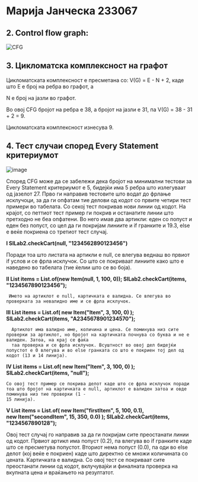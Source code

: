 # **Марија Јанческа 233067**

## 2. Control flow graph:

![CFG](https://github.com/user-attachments/assets/b212f4ce-5773-411f-b7b3-c748693c22db)


## 3. Цикломатска комплексност на графот
   
   Цикломатската комплексност е пресметана со: V(G) = E - N + 2, каде што Е е број на ребра во графот, а
   
   N е број на јазли во графот.
   
   Во овој CFG бројот на ребра е 38, а бројот на јазли е 31, па  V(G) = 38 - 31 + 2 = 9.
   
   Цикломатската комплексност изнесува 9.

## 4. Тест случаи според Every Statement критериумот
      
![image](https://github.com/user-attachments/assets/613e0250-1533-48c1-9bbd-d4271ab5f3c1)

Според CFG може да се забележи дека бројот на минимални тестови за Every Statement критериумот е 5, бидејќи има 5 ребра што излегуваат од јазелот 27.
Прво ги направив тестовите што водат до фрлање исклучоци, за да ги опфатам тие делови од кодот со првите четири тест примери во табелата. Со секој тест покривав нови линии од кодот. На крајот, со петтиот тест пример ги покрив и останатите линии што претходно не беа опфатени. Во него имав два артикли: еден со попуст и еден без попуст, со цел да ги покријам линиите и if гранките и 19.3, else е веќе покриена со третиот тест случај.

**I SILab2.checkCart(null, "1234562890123456")**

   Поради тоа што листата на артикли е null, се влегува веднаш во првиот if услов и се фрла 
   исклучок. Со што се покриваат линиите како што е наведено во табелата (тие ќелии што се во 
   боја).

   
**II List<Item> items = List.of(new Item(null, 1, 100, 0));
     SILab2.checkCart(items, "1234567890123456");** 
     
     Името на артиклот е null, картичката е валидна. Се влегува во проверката за невалидно име и се фрла исклучок.

     
 **III List<Item> items = List.of(
       new Item("Item", 3, 100, 0)
       );
       SILab2.checkCart(items, "A2345678901234570");** 
       
      Артиклот има валидно име, количина и цена. Се поминува низ сите проверки за артиклот, но бројот на картичката почнува со буква и не е валиден. Затоа, на крај се фаќа 
      таа проверка и се фрла исклучок. Всуштност во овој дел бидејќи попустот е 0 влегува и во else гранката со што е покриен тој дел од кодот (13 и 14 линија).

      
 **IV List<Item> items = List.of(
      new Item("Item", 3, 100, 0)
      );
      SILab2.checkCart(items, "null");**
      
    Со овој тест пример се покрива делот каде што се фрла исклучок поради тоа што бројот на картичката е null, артиклот е валиден затоа и овде поминува низ тие проверки (1 - 
    15 линија).

     
 **V List<Item> items = List.of(
     new Item("firstItem", 5, 100, 0.1),   
     new Item("secondItem", 15, 350, 0.0) 
     );
     SILab2.checkCart(items, "1234567890128");**
     
 Овој тест случај го направив за да ги покријам сите преостанати линии од кодот. Првиот артикл има попуст (0.2), па влегува во if гранките каде што се пресметува попустот. Вториот нема попуст (0.0), па оди во else делот (кој веќе е покриен) каде што директно се множи количината со цената. Картичката е валидна. Со овој тест се покриваат сите преостанати линии од кодот, вклучувајќи и финалната проверка на вкупната цена и враќањето на резултатот.

